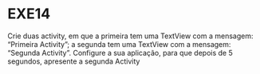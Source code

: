 # EXE14
 Crie duas activity, em que a primeira tem uma TextView com a mensagem: “Primeira Activity”; a segunda tem uma TextView com a mensagem: “Segunda Activity”. Configure a sua aplicação, para que depois de 5 segundos, apresente a segunda Activity
